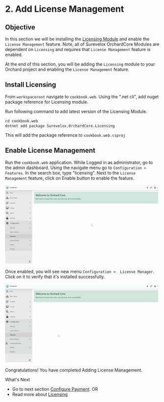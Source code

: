 # 2. Add License Management

## Objective

In this section we will be installing the [Licensing Module](/modules/licensing) and enable the `License Management` feature.
Note, all of Surevelox OrchardCore Modules are dependent on `Licensing` and requires that `License Management` feature is enabled.

At the end of this section, you will be adding the `Licensing` module to your Orchard project and enabling the `License Management` feature.

## Install Licensing

From `workspaceroot` navigate to `cookbook.web`. Using the ".net cli", add nuget package reference for Licensing module.

Run following command to add latest version of the Licensing Module.

```dotnetcli
cd cookbook.web
dotnet add package Surevelox.OrchardCore.Licensing
```
This will add the package reference to `cookbook.web.csproj`


## Enable License Management

Run the `cookbook.web` application. While Logged in as administrator, go to the admin dashboard. Using the navigate menu go to `Configuration > Features`. In the search box, type "licensing". Next to the `License Management` feature, click on Enable button to enable the feature.

![Enable  License Management](./images/licensing-enable.gif)

Once enabled, you will see new menu `Configuration >  License Manager`. Click on it to verify that it's installed successfully.

![ License Management ](./images/licensing-success.gif)

Congratulations! You have completed Adding License Management. 

What's Next
 
- Go to next section [Configure Payment](Payment). OR
- Read more about [Licensing](/modules/licensing)




